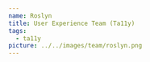 ```yaml
---
name: Roslyn
title: User Experience Team (Ta11y)
tags:
  - ta11y
picture: ../../images/team/roslyn.png
---
```

